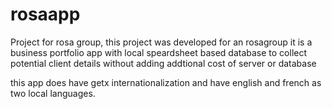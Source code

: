 # rosaapp

Project for rosa group, 
this project was developed for an rosagroup 
it is a business portfolio app with local speardsheet based database to collect potential client details without adding addtional cost of server or database

this app does have getx internationalization and have english and french as two local languages.


